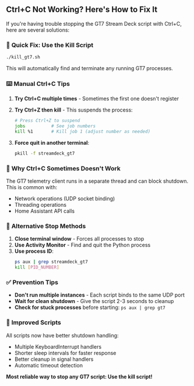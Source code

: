 ## Ctrl+C Not Working? Here's How to Fix It

If you're having trouble stopping the GT7 Stream Deck script with Ctrl+C, here are several solutions:

### 🛑 **Quick Fix: Use the Kill Script**
```bash
./kill_gt7.sh
```

This will automatically find and terminate any running GT7 processes.

### ⌨️ **Manual Ctrl+C Tips**

1. **Try Ctrl+C multiple times** - Sometimes the first one doesn't register
2. **Try Ctrl+Z then kill** - This suspends the process:
   ```bash
   # Press Ctrl+Z to suspend
   jobs          # See job numbers
   kill %1       # Kill job 1 (adjust number as needed)
   ```

3. **Force quit in another terminal**:
   ```bash
   pkill -f streamdeck_gt7
   ```

### 🐛 **Why Ctrl+C Sometimes Doesn't Work**

The GT7 telemetry client runs in a separate thread and can block shutdown. This is common with:
- Network operations (UDP socket binding)
- Threading operations
- Home Assistant API calls

### 🔧 **Alternative Stop Methods**

1. **Close terminal window** - Forces all processes to stop
2. **Use Activity Monitor** - Find and quit the Python process
3. **Use process ID**:
   ```bash
   ps aux | grep streamdeck_gt7
   kill [PID_NUMBER]
   ```

### ✅ **Prevention Tips**

- **Don't run multiple instances** - Each script binds to the same UDP port
- **Wait for clean shutdown** - Give the script 2-3 seconds to cleanup
- **Check for stuck processes** before starting: `ps aux | grep gt7`

### 🚀 **Improved Scripts**

All scripts now have better shutdown handling:
- Multiple KeyboardInterrupt handlers  
- Shorter sleep intervals for faster response
- Better cleanup in signal handlers
- Automatic timeout detection

**Most reliable way to stop any GT7 script: Use the kill script!**
